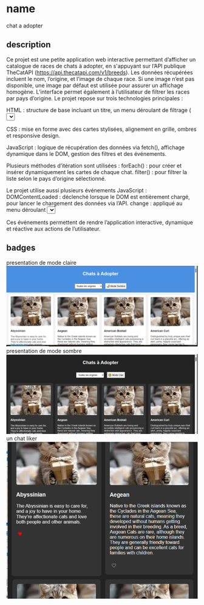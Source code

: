 # name
chat a adopter
## description
Ce projet est une petite application web interactive permettant d’afficher un catalogue de races de chats à adopter, en s'appuyant sur l’API publique TheCatAPI (https://api.thecatapi.com/v1/breeds). Les données récupérées incluent le nom, l’origine, et l’image de chaque race. Si une image n’est pas disponible, une image par défaut est utilisée pour assurer un affichage homogène. L’interface permet également à l’utilisateur de filtrer les races par pays d’origine.
Le projet repose sur trois technologies principales :

HTML : structure de base incluant un titre, un menu déroulant de filtrage (<select>), et un conteneur principal pour les cartes de chats.

CSS : mise en forme avec des cartes stylisées, alignement en grille, ombres et responsive design.

JavaScript : logique de récupération des données via fetch(), affichage dynamique dans le DOM, gestion des filtres et des événements.

Plusieurs méthodes d’itération sont utilisées :
forEach() : pour créer et insérer dynamiquement les cartes de chaque chat.
filter() : pour filtrer la liste selon le pays d’origine sélectionné.

Le projet utilise aussi plusieurs événements JavaScript :
DOMContentLoaded : déclenché lorsque le DOM est entièrement chargé, pour lancer le chargement des données via l’API.
change : appliqué au menu déroulant <select> pour détecter un changement de sélection et filtrer les chats affichés.
click : utilisé pour gérer des interactions possibles avec les cartes (par exemple, pour liker un chat).
toggle : utilisé pour activer/désactiver un affichage (ex. : mode sombre).

Ces événements permettent de rendre l’application interactive, dynamique et réactive aux actions de l’utilisateur. 
## badges
presentation de mode claire
![alt text](image.png)
presentation de mode sombre
![alt text](image-2.png)
un chat liker
![alt text](image-3.png)
